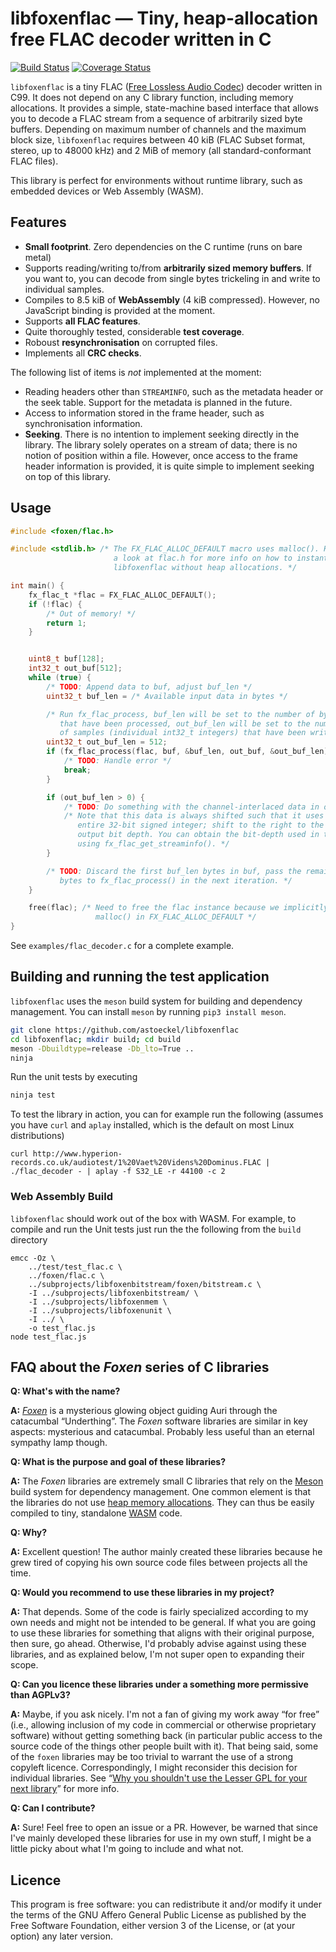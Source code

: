 # libfoxenflac ― Tiny, heap-allocation free FLAC decoder written in C 

[![Build Status](https://travis-ci.org/astoeckel/libfoxenflac.svg?branch=master)](https://travis-ci.org/astoeckel/libfoxenflac)
[![Coverage Status](https://coveralls.io/repos/github/astoeckel/libfoxenflac/badge.svg)](https://coveralls.io/github/astoeckel/libfoxenflac)

`libfoxenflac` is a tiny FLAC ([Free Lossless Audio Codec](https://xiph.org/flac/))
decoder written in C99. It does not depend on any C library function,
including memory allocations. It provides a simple, state-machine based
interface that allows you to decode a FLAC stream from a sequence of arbitrarily
sized byte buffers. Depending on maximum number of channels and the maximum
block size, `libfoxenflac` requires between 40 kiB (FLAC Subset format,
stereo, up to 48000 kHz) and 2 MiB of memory (all standard-conformant FLAC
files).

This library is perfect for environments without runtime library, such as
embedded devices or Web Assembly (WASM).

## Features

* **Small footprint**. Zero dependencies on the C runtime (runs on bare metal)
* Supports reading/writing to/from **arbitrarily sized memory buffers**. If you
  want to, you can decode from single bytes trickeling in and write to
  individual samples.
* Compiles to 8.5 kiB of **WebAssembly** (4 kiB compressed). However, no JavaScript binding is provided at the moment.
* Supports **all FLAC features**.
* Quite thoroughly tested, considerable **test coverage**.
* Roboust **resynchronisation** on corrupted files.
* Implements all **CRC checks**.

The following list of items is *not* implemented at the moment:
* Reading headers other than `STREAMINFO`, such as the metadata header or the
  seek table. Support for the metadata is planned in the future.
* Access to information stored in the frame header, such as synchronisation
  information.
* **Seeking**. There is no intention to implement seeking directly in the
  library. The library solely operates on a stream of data; there is no notion
  of position within a file. However, once access to the frame header
  information is provided, it is quite simple to implement seeking on top of
  this library.


## Usage

```C
#include <foxen/flac.h>

#include <stdlib.h> /* The FX_FLAC_ALLOC_DEFAULT macro uses malloc(). Have
                       a look at flac.h for more info on how to instantiate
                       libfoxenflac without heap allocations. */

int main() {
	fx_flac_t *flac = FX_FLAC_ALLOC_DEFAULT();
	if (!flac) {
		/* Out of memory! */
		return 1;
	}


	uint8_t buf[128];
	int32_t out_buf[512];
	while (true) {
		/* TODO: Append data to buf, adjust buf_len */
		uint32_t buf_len = /* Available input data in bytes */

		/* Run fx_flac_process, buf_len will be set to the number of bytes
		   that have been processed, out_buf_len will be set to the number
		   of samples (individual int32_t integers) that have been written. */
		uint32_t out_buf_len = 512;
		if (fx_flac_process(flac, buf, &buf_len, out_buf, &out_buf_len) == FLAC_ERR) {
			/* TODO: Handle error */
			break;
		}

		if (out_buf_len > 0) {
			/* TODO: Do something with the channel-interlaced data in out_buf */
			/* Note that this data is always shifted such that it uses the
			   entire 32-bit signed integer; shift to the right to the desired
			   output bit depth. You can obtain the bit-depth used in the file
			   using fx_flac_get_streaminfo(). */
		}

		/* TODO: Discard the first buf_len bytes in buf, pass the remaining
		   bytes to fx_flac_process() in the next iteration. */
	}

	free(flac); /* Need to free the flac instance because we implicitly used
	               malloc() in FX_FLAC_ALLOC_DEFAULT */
}
```

See `examples/flac_decoder.c` for a complete example.

## Building and running the test application

`libfoxenflac` uses the `meson` build system for building and dependency
management. You can install `meson` by running `pip3 install meson`.

```sh
git clone https://github.com/astoeckel/libfoxenflac
cd libfoxenflac; mkdir build; cd build
meson -Dbuildtype=release -Db_lto=True ..
ninja
```

Run the unit tests by executing
```sh
ninja test
```

To test the library in action, you can for example run the following (assumes
you have `curl` and `aplay` installed, which is the default on most Linux
distributions)
```
curl http://www.hyperion-records.co.uk/audiotest/1%20Vaet%20Videns%20Dominus.FLAC | ./flac_decoder - | aplay -f S32_LE -r 44100 -c 2
```

### Web Assembly Build

`libfoxenflac` should work out of the box with WASM. For example, to compile and
run the Unit tests just run the the following from the `build` directory
```
emcc -Oz \
    ../test/test_flac.c \
    ../foxen/flac.c \
    ../subprojects/libfoxenbitstream/foxen/bitstream.c \
    -I ../subprojects/libfoxenbitstream/ \
    -I ../subprojects/libfoxenmem \
    -I ../subprojects/libfoxenunit \
    -I ../ \
    -o test_flac.js
node test_flac.js
```


## FAQ about the *Foxen* series of C libraries

**Q: What's with the name?**

**A:** [*Foxen*](http://kingkiller.wikia.com/wiki/Foxen) is a mysterious glowing object guiding Auri through the catacumbal “Underthing”. The *Foxen* software libraries are similar in key aspects: mysterious and catacumbal. Probably less useful than an eternal sympathy lamp though.

**Q: What is the purpose and goal of these libraries?**

**A:** The *Foxen* libraries are extremely small C libraries that rely on the [Meson](https://mesonbuild.com/) build system for dependency management. One common element is that the libraries do not use [heap memory allocations](https://github.com/astoeckel/libfoxenmem). They can thus be easily compiled to tiny, standalone [WASM](https://webassembly.org/) code.

**Q: Why?**

**A:** Excellent question! The author mainly created these libraries because he grew tired of copying his own source code files between projects all the time.

**Q: Would you recommend to use these libraries in my project?**

**A:** That depends. Some of the code is fairly specialized according to my own needs and might not be intended to be general. If what you are going to use these libraries for something that aligns with their original purpose, then sure, go ahead. Otherwise, I'd probably advise against using these libraries, and as explained below, I'm not super open to expanding their scope.

**Q: Can you licence these libraries under a something more permissive than AGPLv3?**

**A:** Maybe, if you ask nicely. I'm not a fan of giving my work away “for free” (i.e., allowing inclusion of my code in commercial or otherwise proprietary software) without getting something back (in particular public access to the source code of the things other people built with it). That being said, some of the `foxen` libraries may be too trivial to warrant the use of a strong copyleft licence. Correspondingly, I might reconsider this decision for individual libraries. See “[Why you shouldn't use the Lesser GPL for your next library](https://www.gnu.org/licenses/why-not-lgpl.en.html)” for more info.

**Q: Can I contribute?**

**A:** Sure! Feel free to open an issue or a PR. However, be warned that since I've mainly developed these libraries for use in my own stuff, I might be a little picky about what I'm going to include and what not.

## Licence

This program is free software: you can redistribute it and/or modify
it under the terms of the GNU Affero General Public License as
published by the Free Software Foundation, either version 3 of the
License, or (at your option) any later version.
